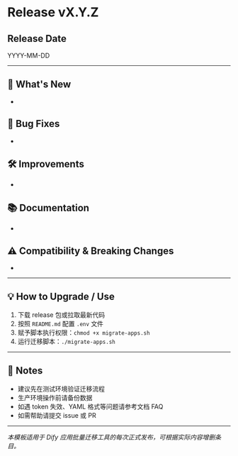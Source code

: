 # Release vX.Y.Z

## Release Date
YYYY-MM-DD

---

## 🚀 What's New
- 

## 🐞 Bug Fixes
- 

## 🛠 Improvements
- 

## 📚 Documentation
- 

## ⚠️ Compatibility & Breaking Changes
- 

---

## 💡 How to Upgrade / Use
1. 下载 release 包或拉取最新代码
2. 按照 `README.md` 配置 `.env` 文件
3. 赋予脚本执行权限：`chmod +x migrate-apps.sh`
4. 运行迁移脚本：`./migrate-apps.sh`

---

## 🔔 Notes
- 建议先在测试环境验证迁移流程
- 生产环境操作前请备份数据
- 如遇 token 失效、YAML 格式等问题请参考文档 FAQ
- 如需帮助请提交 issue 或 PR

---

_本模板适用于 Dify 应用批量迁移工具的每次正式发布，可根据实际内容增删条目。_ 